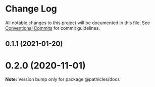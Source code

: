 # Change Log

All notable changes to this project will be documented in this file.
See [Conventional Commits](https://conventionalcommits.org) for commit guidelines.

## 0.1.1 (2021-01-20)



# 0.2.0 (2020-11-01)

**Note:** Version bump only for package @pathicles/docs
